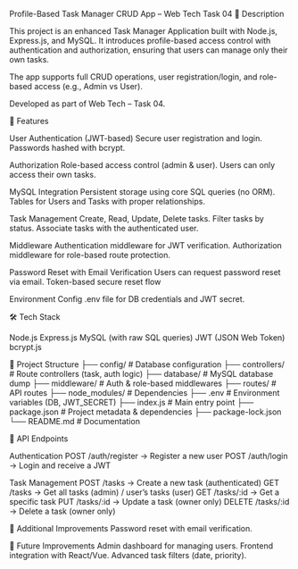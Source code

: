 Profile-Based Task Manager CRUD App – Web Tech Task 04
📌 Description

This project is an enhanced Task Manager Application built with Node.js, Express.js, and MySQL.
It introduces profile-based access control with authentication and authorization, ensuring that users can manage only their own tasks.

The app supports full CRUD operations, user registration/login, and role-based access (e.g., Admin vs User).

Developed as part of Web Tech – Task 04.

🚀 Features

User Authentication (JWT-based)
Secure user registration and login.
Passwords hashed with bcrypt.

Authorization
Role-based access control (admin & user).
Users can only access their own tasks.

MySQL Integration
Persistent storage using core SQL queries (no ORM).
Tables for Users and Tasks with proper relationships.

Task Management
Create, Read, Update, Delete tasks.
Filter tasks by status.
Associate tasks with the authenticated user.

Middleware
Authentication middleware for JWT verification.
Authorization middleware for role-based route protection.

Password Reset with Email Verification
Users can request password reset via email.
Token-based secure reset flow

Environment Config
.env file for DB credentials and JWT secret.

🛠️ Tech Stack

Node.js
Express.js
MySQL (with raw SQL queries)
JWT (JSON Web Token)
bcrypt.js

📂 Project Structure
├── config/          # Database configuration
├── controllers/     # Route controllers (task, auth logic)
├── database/        # MySQL database dump
├── middleware/      # Auth & role-based middlewares
├── routes/          # API routes
├── node_modules/    # Dependencies
├── .env             # Environment variables (DB, JWT_SECRET)
├── index.js         # Main entry point
├── package.json     # Project metadata & dependencies
├── package-lock.json
└── README.md        # Documentation

🔑 API Endpoints

Authentication
POST /auth/register → Register a new user
POST /auth/login → Login and receive a JWT

Task Management
POST /tasks → Create a new task (authenticated)
GET /tasks → Get all tasks (admin) / user’s tasks (user)
GET /tasks/:id → Get a specific task
PUT /tasks/:id → Update a task (owner only)
DELETE /tasks/:id → Delete a task (owner only)


📌 Additional Improvements
Password reset with email verification.

📌 Future Improvements
Admin dashboard for managing users.
Frontend integration with React/Vue.
Advanced task filters (date, priority).
